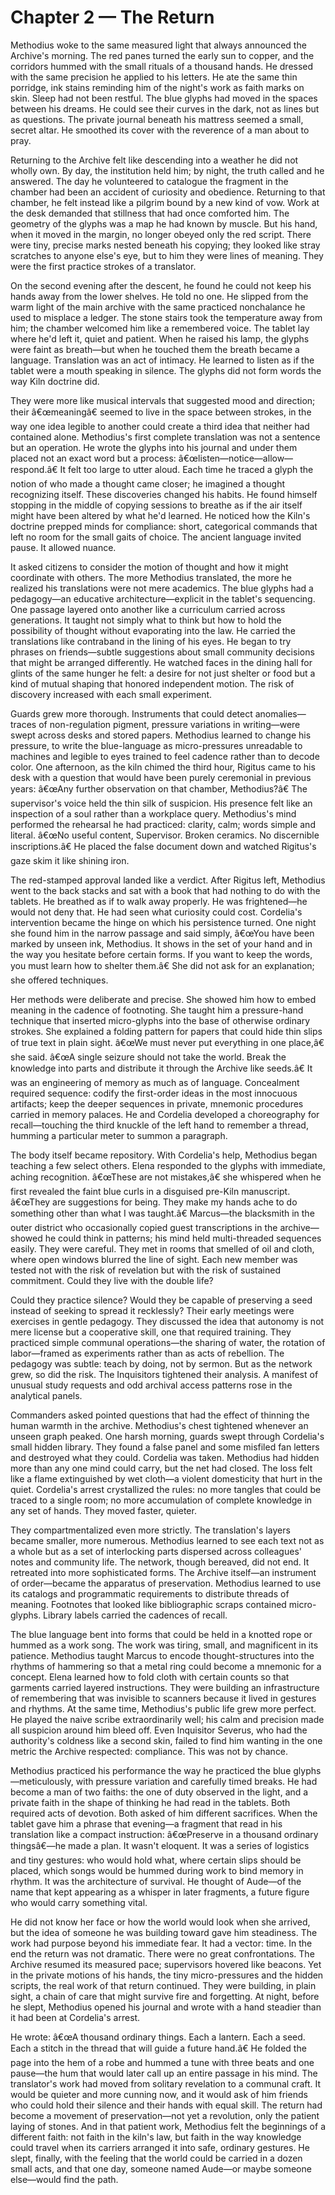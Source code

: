 # Chapter 2 — The Return 

Methodius woke to the same measured light that always announced the Archive's morning. The red panes turned the early sun to copper, and the corridors hummed with the small rituals of a thousand hands. He dressed with the same precision he applied to his letters. He ate the same thin porridge, ink stains reminding him of the night's work as faith marks on skin. Sleep had not been restful. The blue glyphs had moved in the spaces between his dreams. He could see their curves in the dark, not as lines but as questions. The private journal beneath his mattress seemed a small, secret altar. He smoothed its cover with the reverence of a man about to pray.

Returning to the Archive felt like descending into a weather he did not wholly own. By day, the institution held him; by night, the truth called and he answered. The day he volunteered to catalogue the fragment in the chamber had been an accident of curiosity and obedience. Returning to that chamber, he felt instead like a pilgrim bound by a new kind of vow. Work at the desk demanded that stillness that had once comforted him. The geometry of the glyphs was a map he had known by muscle. But his hand, when it moved in the margin, no longer obeyed only the red script. There were tiny, precise marks nested beneath his copying; they looked like stray scratches to anyone else's eye, but to him they were lines of meaning. They were the first practice strokes of a translator.

On the second evening after the descent, he found he could not keep his hands away from the lower shelves. He told no one. He slipped from the warm light of the main archive with the same practiced nonchalance he used to misplace a ledger. The stone stairs took the temperature away from him; the chamber welcomed him like a remembered voice. The tablet lay where he'd left it, quiet and patient. When he raised his lamp, the glyphs were faint as breath—but when he touched them the breath became a language. Translation was an act of intimacy. He learned to listen as if the tablet were a mouth speaking in silence. The glyphs did not form words the way Kiln doctrine did.

They were more like musical intervals that suggested mood and direction; their â€œmeaningâ€ seemed to live in the space between strokes, in the way one idea legible to another could create a third idea that neither had contained alone. Methodius's first complete translation was not a sentence but an operation. He wrote the glyphs into his journal and under them placed not an exact word but a process: â€œlisten—notice—allow—respond.â€ It felt too large to utter aloud. Each time he traced a glyph the notion of who made a thought came closer; he imagined a thought recognizing itself. These discoveries changed his habits. He found himself stopping in the middle of copying sessions to breathe as if the air itself might have been altered by what he'd learned. He noticed how the Kiln's doctrine prepped minds for compliance: short, categorical commands that left no room for the small gaits of choice. The ancient language invited pause. It allowed nuance.

It asked citizens to consider the motion of thought and how it might coordinate with others. The more Methodius translated, the more he realized his translations were not mere academics. The blue glyphs had a pedagogy—an educative architecture—explicit in the tablet's sequencing. One passage layered onto another like a curriculum carried across generations. It taught not simply what to think but how to hold the possibility of thought without evaporating into the law. He carried the translations like contraband in the lining of his eyes. He began to try phrases on friends—subtle suggestions about small community decisions that might be arranged differently. He watched faces in the dining hall for glints of the same hunger he felt: a desire for not just shelter or food but a kind of mutual shaping that honored independent motion. The risk of discovery increased with each small experiment.

Guards grew more thorough. Instruments that could detect anomalies—traces of non-regulation pigment, pressure variations in writing—were swept across desks and stored papers. Methodius learned to change his pressure, to write the blue-language as micro-pressures unreadable to machines and legible to eyes trained to feel cadence rather than to decode color. One afternoon, as the kiln chimed the third hour, Rigitus came to his desk with a question that would have been purely ceremonial in previous years: â€œAny further observation on that chamber, Methodius?â€ The supervisor's voice held the thin silk of suspicion. His presence felt like an inspection of a soul rather than a workplace query. Methodius's mind performed the rehearsal he had practiced: clarity, calm; words simple and literal. â€œNo useful content, Supervisor. Broken ceramics. No discernible inscriptions.â€ He placed the false document down and watched Rigitus's gaze skim it like shining iron.

The red-stamped approval landed like a verdict. After Rigitus left, Methodius went to the back stacks and sat with a book that had nothing to do with the tablets. He breathed as if to walk away properly. He was frightened—he would not deny that. He had seen what curiosity could cost. Cordelia's intervention became the hinge on which his persistence turned. One night she found him in the narrow passage and said simply, â€œYou have been marked by unseen ink, Methodius. It shows in the set of your hand and in the way you hesitate before certain forms. If you want to keep the words, you must learn how to shelter them.â€ She did not ask for an explanation; she offered techniques.

Her methods were deliberate and precise. She showed him how to embed meaning in the cadence of footnoting. She taught him a pressure-hand technique that inserted micro-glyphs into the base of otherwise ordinary strokes. She explained a folding pattern for papers that could hide thin slips of true text in plain sight. â€œWe must never put everything in one place,â€ she said. â€œA single seizure should not take the world. Break the knowledge into parts and distribute it through the Archive like seeds.â€ It was an engineering of memory as much as of language. Concealment required sequence: codify the first-order ideas in the most innocuous artifacts; keep the deeper sequences in private, mnemonic procedures carried in memory palaces. He and Cordelia developed a choreography for recall—touching the third knuckle of the left hand to remember a thread, humming a particular meter to summon a paragraph.

The body itself became repository. With Cordelia's help, Methodius began teaching a few select others. Elena responded to the glyphs with immediate, aching recognition. â€œThese are not mistakes,â€ she whispered when he first revealed the faint blue curls in a disguised pre-Kiln manuscript. â€œThey are suggestions for being. They make my hands ache to do something other than what I was taught.â€ Marcus—the blacksmith in the outer district who occasionally copied guest transcriptions in the archive—showed he could think in patterns; his mind held multi-threaded sequences easily. They were careful. They met in rooms that smelled of oil and cloth, where open windows blurred the line of sight. Each new member was tested not with the risk of revelation but with the risk of sustained commitment. Could they live with the double life?

Could they practice silence? Would they be capable of preserving a seed instead of seeking to spread it recklessly? Their early meetings were exercises in gentle pedagogy. They discussed the idea that autonomy is not mere license but a cooperative skill, one that required training. They practiced simple communal operations—the sharing of water, the rotation of labor—framed as experiments rather than as acts of rebellion. The pedagogy was subtle: teach by doing, not by sermon. But as the network grew, so did the risk. The Inquisitors tightened their analysis. A manifest of unusual study requests and odd archival access patterns rose in the analytical panels.

Commanders asked pointed questions that had the effect of thinning the human warmth in the archive. Methodius's chest tightened whenever an unseen graph peaked. One harsh morning, guards swept through Cordelia's small hidden library. They found a false panel and some misfiled fan letters and destroyed what they could. Cordelia was taken. Methodius had hidden more than any one mind could carry, but the net had closed. The loss felt like a flame extinguished by wet cloth—a violent domesticity that hurt in the quiet. Cordelia's arrest crystallized the rules: no more tangles that could be traced to a single room; no more accumulation of complete knowledge in any set of hands. They moved faster, quieter.

They compartmentalized even more strictly. The translation's layers became smaller, more numerous. Methodius learned to see each text not as a whole but as a set of interlocking parts dispersed across colleagues' notes and community life. The network, though bereaved, did not end. It retreated into more sophisticated forms. The Archive itself—an instrument of order—became the apparatus of preservation. Methodius learned to use its catalogs and programmatic requirements to distribute threads of meaning. Footnotes that looked like bibliographic scraps contained micro-glyphs. Library labels carried the cadences of recall.

The blue language bent into forms that could be held in a knotted rope or hummed as a work song. The work was tiring, small, and magnificent in its patience. Methodius taught Marcus to encode thought-structures into the rhythms of hammering so that a metal ring could become a mnemonic for a concept. Elena learned how to fold cloth with certain counts so that garments carried layered instructions. They were building an infrastructure of remembering that was invisible to scanners because it lived in gestures and rhythms. At the same time, Methodius's public life grew more perfect. He played the naive scribe extraordinarily well; his calm and precision made all suspicion around him bleed off. Even Inquisitor Severus, who had the authority's coldness like a second skin, failed to find him wanting in the one metric the Archive respected: compliance. This was not by chance.

Methodius practiced his performance the way he practiced the blue glyphs—meticulously, with pressure variation and carefully timed breaks. He had become a man of two faiths: the one of duty observed in the light, and a private faith in the shape of thinking he had read in the tablets. Both required acts of devotion. Both asked of him different sacrifices. When the tablet gave him a phrase that evening—a fragment that read in his translation like a compact instruction: â€œPreserve in a thousand ordinary thingsâ€—he made a plan. It wasn't eloquent. It was a series of logistics and tiny gestures: who would hold what, where certain slips should be placed, which songs would be hummed during work to bind memory in rhythm. It was the architecture of survival. He thought of Aude—of the name that kept appearing as a whisper in later fragments, a future figure who would carry something vital.

He did not know her face or how the world would look when she arrived, but the idea of someone he was building toward gave him steadiness. The work had purpose beyond his immediate fear. It had a vector: time. In the end the return was not dramatic. There were no great confrontations. The Archive resumed its measured pace; supervisors hovered like beacons. Yet in the private motions of his hands, the tiny micro-pressures and the hidden scripts, the real work of that return continued. They were building, in plain sight, a chain of care that might survive fire and forgetting. At night, before he slept, Methodius opened his journal and wrote with a hand steadier than it had been at Cordelia's arrest.

He wrote: â€œA thousand ordinary things. Each a lantern. Each a seed. Each a stitch in the thread that will guide a future hand.â€ He folded the page into the hem of a robe and hummed a tune with three beats and one pause—the hum that would later call up an entire passage in his mind. The translator's work had moved from solitary revelation to a communal craft. It would be quieter and more cunning now, and it would ask of him friends who could hold their silence and their hands with equal skill. The return had become a movement of preservation—not yet a revolution, only the patient laying of stones. And in that patient work, Methodius felt the beginnings of a different faith: not faith in the kiln's law, but faith in the way knowledge could travel when its carriers arranged it into safe, ordinary gestures. He slept, finally, with the feeling that the world could be carried in a dozen small acts, and that one day, someone named Aude—or maybe someone else—would find the path.
